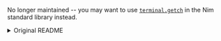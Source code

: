 No longer maintained -- you may want to use [`terminal.getch`](https://nim-lang.org/docs/terminal.html#getch)
in the Nim standard library instead.

<details><summary>Original README</summary>

# getch
Simple and lightweight `getch()` proc for [Nim](https://github.com/nim-lang/Nim).  
Should work on all platforms.

## Example
````nim
import getch

# Get next char from stdin
let ch: char = getCh()

# Get next char from stdin, and echo it
let ch: char = getCh(true)
````

## Installation
`nimble install getch`
</details>
